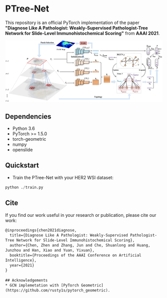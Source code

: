 # PTree-Net

This repository is an official PyTorch implementation of the paper **"Diagnose Like A Pathologist: Weakly-Supervised Pathologist-Tree Network for Slide-Level Immunohistochemical Scoring"** from **AAAI 2021**.

<div align=center><img width="700" src=/figs/framework.png></div>

## Dependencies
* Python 3.6
* PyTorch >= 1.5.0
* torch-geometric
* numpy
* openslide

## Quickstart 
* Train the PTree-Net with your HER2 WSI dataset:
```python
python ./train.py 
```

## Cite
If you find our work useful in your research or publication, please cite our work:
```
@inproceedings{chen2021diagnose,
  title={Diagnose Like A Pathologist: Weakly-Supervised Pathologist-Tree Network for Slide-Level Immunohistochemical Scoring},
  author={Chen, Zhen and Zhang, Jun and Che, Shuanlong and Huang, Junzhou and Han, Xiao and Yuan, Yixuan},
  booktitle={Proceedings of the AAAI Conference on Artificial Intelligence},
  year={2021}
}

## Acknowledgements
* GCN implemetation with [PyTorch Geometric](https://github.com/rusty1s/pytorch_geometric).
